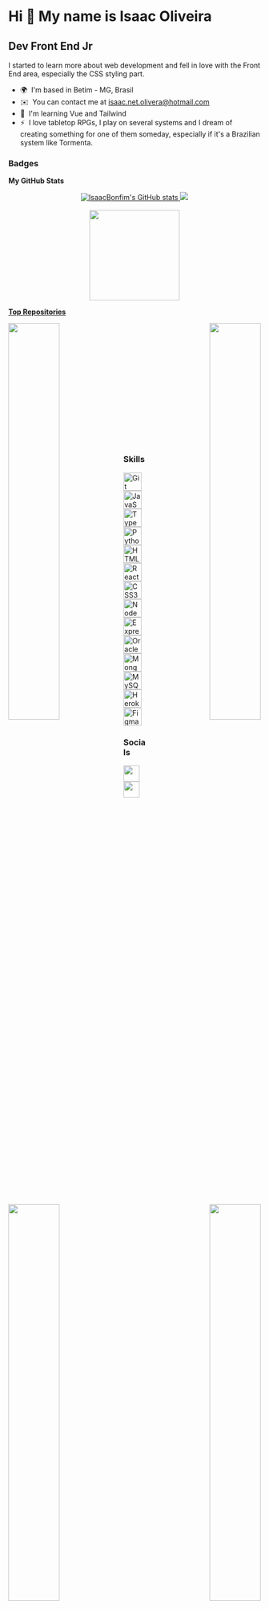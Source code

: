 Hi 👋 My name is Isaac Oliveira
===============================

Dev Front End Jr
----------------

I started to learn more about web development and fell in love with the Front End area, especially the CSS styling part.

* 🌍  I'm based in Betim - MG, Brasil
* ✉️  You can contact me at [isaac.net.olivera@hotmail.com](mailto:isaac.net.olivera@hotmail.com)
* 🧠  I'm learning Vue and Tailwind
* ⚡  I love tabletop RPGs, I play on several systems and I dream of creating something for one of them someday, especially if it's a Brazilian system like Tormenta.

### Badges

<b>My GitHub Stats</b>

<div align="center">
  <a href="https://github.com/IsaacBonfim" />
  <img src="https://github-readme-stats.vercel.app/api?username=IsaacBonfim&show_icons=true&hide=&count_private=true&title_color=10b981&text_color=ffffff&icon_color=3382ed&bg_color=0f172a&hide_border=true&show_icons=true" alt="IsaacBonfim's GitHub stats" />
  <img src="https://github-readme-streak-stats.herokuapp.com/?user=IsaacBonfim&stroke=ffffff&background=0f172a&ring=10b981&fire=10b981&currStreakNum=ffffff&currStreakLabel=10b981&sideNums=ffffff&sideLabels=ffffff&dates=ffffff&hide_border=true" />
</div>

<br />

<div align="center">
  <img height="180em" src="https://github-readme-stats.vercel.app/api/top-langs/?username=IsaacBonfim&layout=compact&langs_count=7&theme=tokyonight" />
</div>

<b>Top Repositories</b>

<div width="100%" align="center"><a href="https://github.com/IsaacBonfim/19-projeto-app-de-receitas" align="left"><img align="left" width="45%" src="https://github-readme-stats.vercel.app/api/pin/?username=IsaacBonfim&repo=19-projeto-app-de-receitas&title_color=10b981&text_color=ffffff&icon_color=3382ed&bg_color=0f172a&hide_border=true&locale=en" /></a><a href="https://github.com/IsaacBonfim/14-projeto-trybetunes" align="right"><img align="right" width="45%" src="https://github-readme-stats.vercel.app/api/pin/?username=IsaacBonfim&repo=14-projeto-trybetunes&title_color=10b981&text_color=ffffff&icon_color=3382ed&bg_color=0f172a&hide_border=true&locale=en" /></a></div><br /><br /><br /><br /><br /><br /><br />

<div width="100%" align="center"><a href="https://github.com/IsaacBonfim/13-projeto-tryunfo" align="left"><img align="left" width="45%" src="https://github-readme-stats.vercel.app/api/pin/?username=IsaacBonfim&repo=13-projeto-tryunfo&title_color=10b981&text_color=ffffff&icon_color=3382ed&bg_color=0f172a&hide_border=true&locale=en" /></a><a href="https://github.com/IsaacBonfim/17-projeto-trivia" align="right"><img align="right" width="45%" src="https://github-readme-stats.vercel.app/api/pin/?username=IsaacBonfim&repo=17-projeto-trivia&title_color=10b981&text_color=ffffff&icon_color=3382ed&bg_color=0f172a&hide_border=true&locale=en" /></a></div>
<br /><br /><br /><br /><br /><br /><br />

### Skills

<p align="left">
<a href="https://git-scm.com/" target="_blank" rel="noreferrer"><img src="https://raw.githubusercontent.com/danielcranney/readme-generator/main/public/icons/skills/git-colored.svg" width="36" height="36" alt="Git" /></a>
<a href="https://developer.mozilla.org/en-US/docs/Web/JavaScript" target="_blank" rel="noreferrer"><img src="https://raw.githubusercontent.com/danielcranney/readme-generator/main/public/icons/skills/javascript-colored.svg" width="36" height="36" alt="JavaScript" /></a>
<a href="https://www.typescriptlang.org/" target="_blank" rel="noreferrer"><img src="https://raw.githubusercontent.com/danielcranney/readme-generator/main/public/icons/skills/typescript-colored.svg" width="36" height="36" alt="TypeScript" /></a>
<a href="https://www.python.org/" target="_blank" rel="noreferrer"><img src="https://raw.githubusercontent.com/danielcranney/readme-generator/main/public/icons/skills/python-colored.svg" width="36" height="36" alt="Python" /></a>
<a href="https://developer.mozilla.org/en-US/docs/Glossary/HTML5" target="_blank" rel="noreferrer"><img src="https://raw.githubusercontent.com/danielcranney/readme-generator/main/public/icons/skills/html5-colored.svg" width="36" height="36" alt="HTML5" /></a>
<a href="https://reactjs.org/" target="_blank" rel="noreferrer"><img src="https://raw.githubusercontent.com/danielcranney/readme-generator/main/public/icons/skills/react-colored.svg" width="36" height="36" alt="React" /></a>
<a href="https://www.w3.org/TR/CSS/#css" target="_blank" rel="noreferrer"><img src="https://raw.githubusercontent.com/danielcranney/readme-generator/main/public/icons/skills/css3-colored.svg" width="36" height="36" alt="CSS3" /></a>
<a href="https://nodejs.org/en/" target="_blank" rel="noreferrer"><img src="https://raw.githubusercontent.com/danielcranney/readme-generator/main/public/icons/skills/nodejs-colored.svg" width="36" height="36" alt="NodeJS" /></a>
<a href="https://expressjs.com/" target="_blank" rel="noreferrer"><img src="https://raw.githubusercontent.com/danielcranney/readme-generator/main/public/icons/skills/express-colored.svg" width="36" height="36" alt="Express" /></a>
<a href="https://www.oracle.com/uk/index.html" target="_blank" rel="noreferrer"><img src="https://raw.githubusercontent.com/danielcranney/readme-generator/main/public/icons/skills/oracle-colored.svg" width="36" height="36" alt="Oracle" /></a>
<a href="https://www.mongodb.com/" target="_blank" rel="noreferrer"><img src="https://raw.githubusercontent.com/danielcranney/readme-generator/main/public/icons/skills/mongodb-colored.svg" width="36" height="36" alt="MongoDB" /></a>
<a href="https://www.mysql.com/" target="_blank" rel="noreferrer"><img src="https://raw.githubusercontent.com/danielcranney/readme-generator/main/public/icons/skills/mysql-colored.svg" width="36" height="36" alt="MySQL" /></a>
<a href="https://www.heroku.com/" target="_blank" rel="noreferrer"><img src="https://raw.githubusercontent.com/danielcranney/readme-generator/main/public/icons/skills/heroku-colored.svg" width="36" height="36" alt="Heroku" /></a>
<a href="https://www.figma.com/" target="_blank" rel="noreferrer"><img src="https://raw.githubusercontent.com/danielcranney/readme-generator/main/public/icons/skills/figma-colored.svg" width="36" height="36" alt="Figma" /></a>
</p>

### Socials

<p align="left"> <a href="https://www.github.com/IsaacBonfim" target="_blank" rel="noreferrer"><img src="https://raw.githubusercontent.com/danielcranney/readme-generator/main/public/icons/socials/github.svg" width="32" height="32" /></a> <a href="https://www.linkedin.com/in/isaacpboliveira" target="_blank" rel="noreferrer"><img src="https://raw.githubusercontent.com/danielcranney/readme-generator/main/public/icons/socials/linkedin.svg" width="32" height="32" /></a></p>

